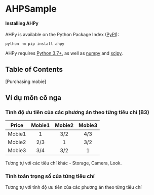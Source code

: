 # AHPSample

#### Installing AHPy

AHPy is available on the Python Package Index ([PyPI](https://pypi.org/)):

```
python -m pip install ahpy
```
AHPy requires [Python 3.7+](https://www.python.org/), as well as [numpy](https://numpy.org/) and [scipy](https://scipy.org/).

## Table of Contents

[Purchasing mobie]

## Ví dụ môn cô nga

### Tính độ ưu tiên của các phương án theo từng tiêu chí (B3)

|Price|Mobie1|Mobie2|Mobie3|
|-|:-:|:-:|:-:|
|Mobie1|1|3/2|4/3|
|Mobie2|2/3|1|3/2|
|Mobie3|3/4|3/2|1|
 
 Tương tự với các tiêu chí khác - Storage, Camera, Look.
 
 ### Tính toán trọng số của từng tiêu chí
 
 Tương tự với tính độ ưu tiên của các phương án theo từng tiêu chí 
 

 
